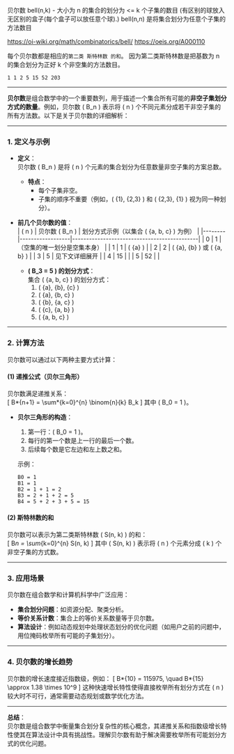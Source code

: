 贝尔数
bell(n,k) - 大小为 n 的集合的划分为 <= k 个子集的数目 (有区别的球放入无区别的盒子(每个盒子可以放任意个球).)
bell(n,n) 是将集合划分为任意个子集的方法数目

https://oi-wiki.org/math/combinatorics/bell/
https://oeis.org/A000110

每个贝尔数都是相应的`第二类 斯特林数 的和`。
因为第二类斯特林数是把基数为 n 的集合划分为正好 k 个非空集的方法数目。

`1 1 2 5 15 52 203`

---

**贝尔数**是组合数学中的一个重要数列，用于描述一个集合所有可能的**非空子集划分方式的数量**。例如，贝尔数 \( B_n \) 表示将 \( n \) 个不同元素分成若干非空子集的所有方法数。以下是关于贝尔数的详细解析：

---

### **1. 定义与示例**

- **定义**：  
  贝尔数 \( B_n \) 是将 \( n \) 个元素的集合划分为任意数量非空子集的方案总数。

  - **特点**：
    - 每个子集非空。
    - 子集的顺序不重要（例如，\( \{1\}, \{2,3\} \) 和 \( \{2,3\}, \{1\} \) 视为同一种划分）。

- **前几个贝尔数的值**：  
  | \( n \) | 贝尔数 \( B_n \) | 划分方式示例（以集合 \( \{a, b, c\} \) 为例） |
  |--------|------------------|---------------------------------------------|
  | 0 | 1 | （空集的唯一划分是空集本身） |
  | 1 | 1 | \( \{a\} \) |
  | 2 | 2 | \( \{a\}, \{b\} \) 或 \( \{a, b\} \) |
  | 3 | 5 | 见下文详细展开 |
  | 4 | 15 | |
  | 5 | 52 | |

  - **\( B_3 = 5 \) 的划分方式**：  
    集合 \( \{a, b, c\} \) 的划分方式：
    1. \( \{a\}, \{b\}, \{c\} \)
    2. \( \{a\}, \{b, c\} \)
    3. \( \{b\}, \{a, c\} \)
    4. \( \{c\}, \{a, b\} \)
    5. \( \{a, b, c\} \)

---

### **2. 计算方法**

贝尔数可以通过以下两种主要方式计算：

#### **(1) 递推公式（贝尔三角形）**

贝尔数满足递推关系：  
\[
B*{n+1} = \sum*{k=0}^{n} \binom{n}{k} B_k
\]
其中 \( B_0 = 1 \)。

- **贝尔三角形的构造**：

  1. 第一行：\( B_0 = 1 \)。
  2. 每行的第一个数是上一行的最后一个数。
  3. 后续每个数是它左边和左上数之和。

  示例：

  ```
  B0 = 1
  B1 = 1
  B2 = 1 + 1 = 2
  B3 = 2 + 1 + 2 = 5
  B4 = 5 + 2 + 3 + 5 = 15
  ```

#### **(2) 斯特林数的和**

贝尔数可以表示为第二类斯特林数 \( S(n, k) \) 的和：  
\[
B*n = \sum*{k=0}^{n} S(n, k)
\]
其中 \( S(n, k) \) 表示将 \( n \) 个元素分成 \( k \) 个非空子集的方式数。

---

### **3. 应用场景**

贝尔数在组合数学和计算机科学中广泛应用：

- **集合划分问题**：如资源分配、聚类分析。
- **等价关系计数**：集合上的等价关系数量等于贝尔数。
- **算法设计**：例如动态规划中处理状态划分的优化问题（如用户之前的问题中，用位掩码枚举所有可能的子集划分）。

---

### **4. 贝尔数的增长趋势**

贝尔数的增长速度接近指数级，例如：
\[
B*{10} = 115975, \quad B*{15} \approx 1.38 \times 10^9
\]
这种快速增长特性使得直接枚举所有划分方式在 \( n \) 较大时不可行，通常需要动态规划或数学优化方法。

---

**总结**：  
贝尔数是组合数学中衡量集合划分复杂性的核心概念，其递推关系和指数级增长特性使其在算法设计中具有挑战性。理解贝尔数有助于解决需要枚举所有可能划分方式的优化问题。
